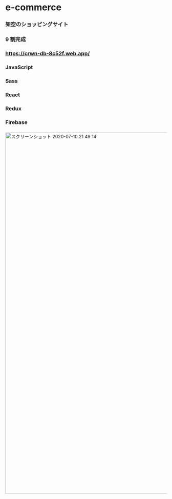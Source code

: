 # e-commerce

### 架空のショッピングサイト

### 9 割完成

### https://crwn-db-8c52f.web.app/

### JavaScript

### Sass

### React

### Redux

### Firebase

###

###

<img width="1128" alt="スクリーンショット 2020-07-10 21 49 14" src="https://user-images.githubusercontent.com/51879869/87156194-434c3580-c2f7-11ea-9bb3-78dc79a7b1ed.png">
